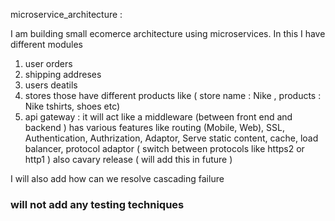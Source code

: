 microservice_architecture :


I am building small ecomerce architecture using microservices. In this I have different modules

1. user orders
2. shipping addreses
3. users deatils
4. stores those have different products like ( store name : Nike , products : Nike tshirts, shoes etc)
5. api gateway : it will act like a middleware (between front end and backend ) has various features like routing (Mobile, Web), SSL, Authentication, Authrization, Adaptor, Serve static content, cache, load balancer, protocol adaptor ( switch between protocols like https2 or http1 ) also cavary release ( will add this in future )


I will also add how can we resolve cascading failure


### will not add any testing techniques 
